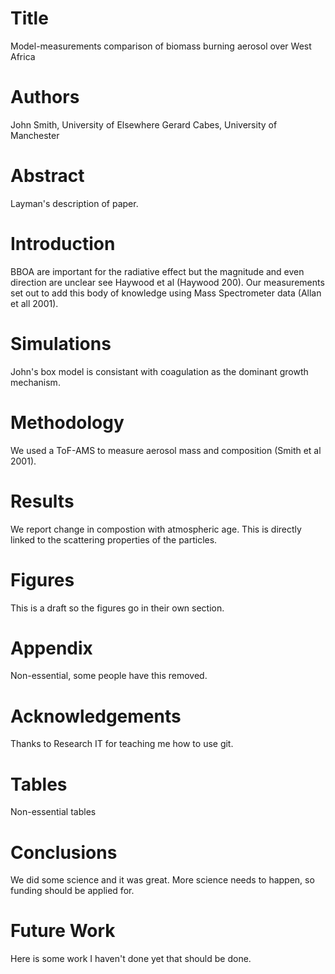 # Title
Model-measurements comparison of biomass burning aerosol
over West Africa

# Authors
John Smith, University of Elsewhere
Gerard Cabes, University of Manchester

# Abstract
Layman's description of paper.

# Introduction
BBOA are important for the radiative effect
but the magnitude and even direction are unclear
see Haywood et al (Haywood 200).
Our measurements set out to add this
body of knowledge using Mass Spectrometer data
(Allan et all 2001).

# Simulations
John's box model is consistant with coagulation
as the dominant growth mechanism.

# Methodology
We used a ToF-AMS to measure aerosol mass and composition
(Smith et al 2001).

# Results
We report change in compostion with atmospheric age.
This is directly linked to the scattering properties
of the particles.

# Figures
This is a draft so the figures go in their own section.

# Appendix
Non-essential, some people have this removed.

# Acknowledgements
Thanks to Research IT for teaching me how to use git.

# Tables
Non-essential tables

# Conclusions
We did some science and it was great. More science
needs to happen, so funding should be applied for.

# Future Work
Here is some work I haven't done yet that should be
done.